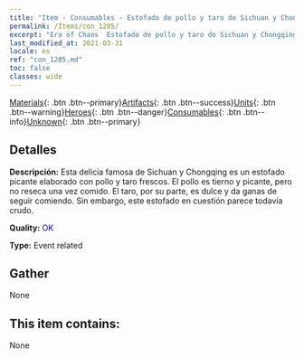 ```yaml
---
title: "Item - Consumables - Estofado de pollo y taro de Sichuan y Chongqing"
permalink: /Items/con_1205/
excerpt: "Era of Chaos  Estofado de pollo y taro de Sichuan y Chongqing"
last_modified_at: 2021-03-31
locale: es
ref: "con_1205.md"
toc: false
classes: wide
---
```

 [Materials](/es/Items/){: .btn .btn--primary}[Artifacts](/es/Items/Artifacts/){: .btn .btn--success}[Units](/es/Items/Units/){: .btn .btn--warning}[Heroes](/es/Items/Heroes/){: .btn .btn--danger}[Consumables](/es/Items/Consumables/){: .btn .btn--info}[Unknown](/es/Items/Unknown/){: .btn .btn--primary}

## Detalles
 **Descripción:** Esta delicia famosa de Sichuan y Chongqing es un estofado picante elaborado con pollo y taro frescos. El pollo es tierno y picante, pero no reseca una vez comido. El taro, por su parte, es dulce y da ganas de seguir comiendo. Sin embargo, este estofado en cuestión parece todavía crudo.

 **Quality:** <span style="color: #0000CD">OK</span>

 **Type:** Event related

## Gather

  None

## This item contains:

  None

